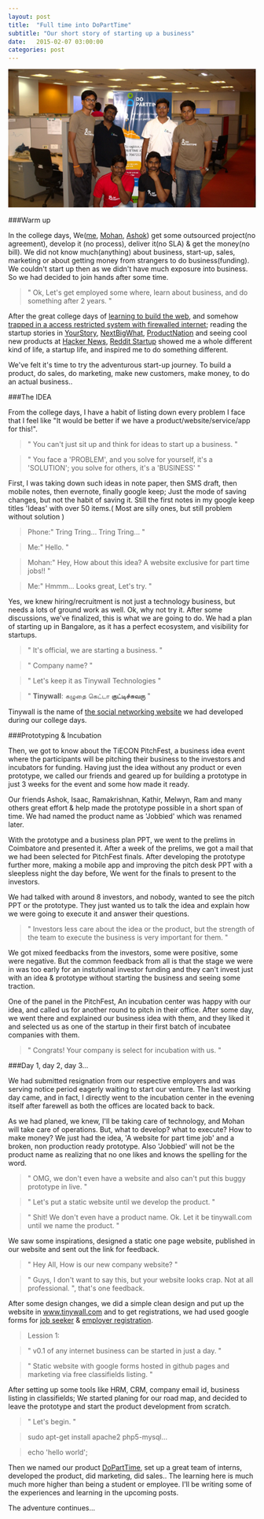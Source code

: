 ```yaml
---
layout: post
title:  "Full time into DoPartTime"
subtitle: "Our short story of starting up a business"
date:   2015-02-07 03:00:00
categories: post
---
```


<img src="/images/post/doparttime-team2.jpg">

###Warm up

In the college days, We(<a href="https://twitter.com/ArnDvd" target='_blank'>me</a>, <a href="https://twitter.com/smartmohi/" target='_blank'>Mohan</a>, <a href="https://twitter.com/ashkrj" target='_blank'>Ashok</a>) get some outsourced project(no agreement), develop it (no process), deliver it(no SLA) &amp; get the money(no bill). We did not know much(anything) about business, start-up, sales, marketing or about getting money from strangers to do business(funding). We couldn't start up then as we didn't have much exposure into business. So we had decided to join hands after some time.

> " Ok, Let's get employed some where, learn about business, and do something after 2 years. "

After the great college days of <a href='http://blog.arundavid.com/hello-world' target='_blank'>learning to build the web</a>, and somehow <a href='http://blog.arundavid.com/behind-the-firewall-lines' target='_blank'>trapped in a access restricted system with firewalled internet</a>; reading the startup stories in <a href='http://yourstory.com/' target='_blank'>YourStory</a>, <a href='http://www.nextbigwhat.com/' target='_blank'>NextBigWhat</a>, <a href="http://pn.ispirt.in/">ProductNation</a> and seeing cool new products at <a href="https://news.ycombinator.com/" target='_blank'>Hacker News</a>, <a href="http://www.reddit.com/r/startups" target='_blank'>Reddit Startup</a> showed me a whole different kind of life, a startup life, and inspired me to do something different.

We've felt it's time to try the adventurous start-up journey. To build a product, do sales, do marketing, make new customers, make money, to do an actual business..

###The IDEA

From the college days, I have a habit of listing down every problem I face that I feel like "It would be better if we have a product/website/service/app for this!".

> " You can't just sit up and think for ideas to start up a business. "

> " You face a 'PROBLEM', and you solve for yourself, it's a 'SOLUTION'; you solve for others, it's a 'BUSINESS' "

First, I was taking down such ideas in note paper, then SMS draft, then mobile notes, then evernote, finally google keep; Just the mode of saving changes, but not the habit of saving it. Still the first notes in my google keep titles 'Ideas' with over 50 items.( Most are silly ones, but still problem without solution )

> Phone:" Tring Tring... Tring Tring... "

> Me:" Hello. "

> Mohan:" Hey, How about this idea? A website exclusive for part time jobs!! "

> Me:" Hmmm... Looks great, Let's try. "

Yes, we knew hiring/recruitment is not just a technology business, but needs a lots of ground work as well. Ok, why not try it. After some discussions, we've finalized, this is what we are going to do. We had a plan of starting up in Bangalore, as it has a perfect ecosystem, and visibility for startups.

> " It's official, we are starting a business. "

> " Company name? "

> " Let's keep it as Tinywall Technologies "

> " <b>Tinywall</b>: கழுதை கெட்டா <b>குட்டிச்சுவரு</b> "

Tinywall is the name of <a href="https://github.com/tinywall/social" target='_blank'>the social networking website</a> we had developed during our college days.


###Prototyping &amp; Incubation

Then, we got to know about the TiECON PitchFest, a business idea event where the participants will be pitching their business to the investors and incubators for funding.
Having just the idea without any product or even prototype, we called our friends and geared up for building a prototype in just 3 weeks for the event and some how made it ready. 

Our friends Ashok, Isaac, Ramakrishnan, Kathir, Melwyn, Ram and many others great effort &amp; help made the prototype possible in a short span of time. We had named the product name as 'Jobbied' which was renamed later.

With the prototype and a business plan PPT, we went to the prelims in Coimbatore and presented it. After a week of the prelims, we got a mail that we had been selected for PitchFest finals. After developing the prototype further more, making a mobile app and improving the pitch desk PPT with a sleepless night the day before, We went for the finals to present to the investors. 

We had talked with around 8 investors, and nobody, wanted to see the pitch PPT or the prototype. They just wanted us to talk the idea and explain how we were going to execute it and answer their questions. 

> " Investors less care about the idea or the product, but the strength of the team to execute the business is very important for them. "

We got mixed feedbacks from the investors, some were positive, some were negative. But the common feedback from all is that the stage we were in was too early for an instutional investor funding and they can't invest just with an idea &amp; prototype without starting the business and seeing some traction.

One of the panel in the PitchFest, An incubation center was happy with our idea, and called us for another round to pitch in their office. After some day, we went there and explained our business idea with them, and they liked it and selected us as one of the startup in their first batch of incubatee companies with them.

> " Congrats! Your company is select for incubation with us. "

###Day 1, day 2, day 3...

We had submitted resignation from our respective employers and was serving notice period eagerly waiting to start our venture. The last working day came, and in fact, I directly went to the incubation center in the evening itself after farewell as both the offices are located back to back.

As we had planed, we knew, I'll be taking care of technology, and Mohan will take care of operations. But, what to develop? what to execute? How to make money? We just had the idea, 'A website for part time job' and a broken, non production ready prototype. Also 'Jobbied' will not be the product name as realizing that no one likes and knows the spelling for the word.

> " OMG, we don't even have a website and also can't put this buggy prototype in live. "

> " Let's put a static website until we develop the product. "

> " Shit! We don't even have a product name. Ok. Let it be tinywall.com until we name the product. "

We saw some inspirations, designed a static one page website, published in our website and sent out the link for feedback.

> " Hey All, How is our new company website? "

> " Guys, I don't want to say this, but your website looks crap. Not at all professional. ", that's one feedback.

After some design changes, we did a simple clean design and put up the website in <a href="http://www.tinywall.com/">www.tinywall.com</a> and to get registrations, we had used google forms for <a href="https://docs.google.com/forms/d/1G31dBWQDz8XeLffQFoxRLn32UUU-YNonHYcrjKCVWgQ/viewform?embedded=true">job seeker</a> &amp; <a href="https://docs.google.com/forms/d/15VxFJwDHAlvvxEQG36Th11WCeW7T74ezNOP2kPfCb3k/viewform?embedded=true">employer registration</a>.

> Lession 1: 

> " v0.1 of any internet business can be started in just a day. "

> " Static website with google forms hosted in github pages and marketing via free classifields listing. "

After setting up some tools like HRM, CRM, company email id, business listing in classifields; We started planing for our road map, and decided to leave the prototype and start the product development from scratch.

> " Let's begin. "

> sudo apt-get install apache2 php5-mysql...

> echo 'hello world';


Then we named our product <a href="http://www.doparttime.com" target='_blank'>DoPartTime</a>, set up a great team of interns, developed the product, did marketing, did sales.. The learning here is much much more higher than being a student or employee. I'll be writing some of the experiences and learning in the upcoming posts.

The adventure continues... 


